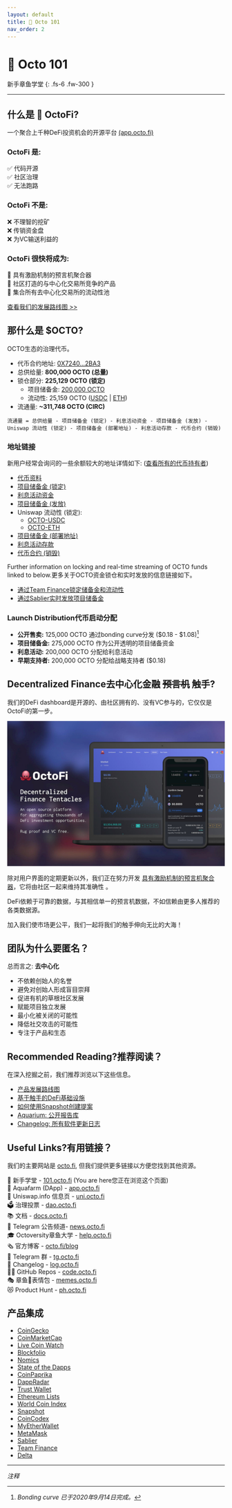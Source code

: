 ```yaml
---
layout: default
title: 👋 Octo 101
nav_order: 2
---
```


# 👋 Octo 101

新手章鱼学堂
{: .fs-6 .fw-300 }

---

## 什么是 🐙 OctoFi?

一个聚合上千种DeFi投资机会的开源平台 [(app.octo.fi)](https://app.octo.fi) 

### OctoFi **是**:

✅ 代码开源<br>
✅ 社区治理<br>
✅ 无法跑路

### OctoFi **不是**:

❌ 不理智的挖矿<br>
❌ 传销资金盘<br>
❌ 为VC输送利益的

### OctoFi **很快将成为**:

🚧 具有激励机制的预言机聚合器<br>
🚧 社区打造的与中心化交易所竞争的产品<br>
🚧 集合所有去中心化交易所的流动性池

[查看我们的发展路线图 >>](/docs/roadmap)

## 那什么是 $OCTO?

OCTO生态的治理代币。

<script defer src="https://www.livecoinwatch.com/static/lcw-widget.js"></script> <div class="livecoinwatch-widget-6" lcw-coin="OCTO" lcw-base="USD" lcw-period="d" lcw-color-tx="#27262b" lcw-color-bg="#f5f6fa" lcw-border-w="1" ></div>

- 代币合约地址: [0X7240...2BA3](https://etherscan.io/token/0x7240ac91f01233baaf8b064248e80feaa5912ba3)
- 总供给量: **800,000 OCTO (总量)**
- 锁仓部分: **225,129 OCTO (锁定)**
	- 项目储备金: [200,000 OCTO](https://etherscan.io/token/0x7240ac91f01233baaf8b064248e80feaa5912ba3?a=0xdbf72370021babafbceb05ab10f99ad275c6220a)
	- 流动性: 25,159 OCTO ([USDC](https://etherscan.io/token/0x7240ac91f01233baaf8b064248e80feaa5912ba3?a=0x1b87fde6af5396165fdadf7f532784622a824abf) \| [ETH](https://etherscan.io/token/0x7240ac91f01233baaf8b064248e80feaa5912ba3?a=0xd7cfbcadaaf6475321cfcf3884f15a93400be658))
- 流通量: **~311,748 OCTO (CIRC)**

`流通量 = 总供给量 - 项目储备金 (锁定) - 利息活动资金 - 项目储备金 (发放) - Uniswap 流动性 (锁定) - 项目储备金 (部署地址) - 利息活动存款 - 代币合约 (销毁)`

### 地址链接

新用户经常会询问的一些余额较大的地址详情如下: ([查看所有的代币持有者](https://etherscan.io/token/0x7240ac91f01233baaf8b064248e80feaa5912ba3#balances)) 

- [代币资料](https://etherscan.io/token/0x7240ac91f01233baaf8b064248e80feaa5912ba3)
- [项目储备金 (锁定)](https://etherscan.io/token/0x7240ac91f01233baaf8b064248e80feaa5912ba3?a=0xdbf72370021babafbceb05ab10f99ad275c6220a)
- [利息活动资金](https://etherscan.io/token/0x7240ac91f01233baaf8b064248e80feaa5912ba3?a=0xb51d93791e19d8cf1fdf1851aa97e7695a9135c0)
- [项目储备金 (发放)](https://etherscan.io/token/0x7240ac91f01233baaf8b064248e80feaa5912ba3?a=0xa4fc358455febe425536fd1878be67ffdbdec59a)
- Uniswap 流动性 (锁定): 
	- [OCTO-USDC](https://etherscan.io/token/0x7240ac91f01233baaf8b064248e80feaa5912ba3?a=0x1b87fde6af5396165fdadf7f532784622a824abf)
	- [OCTO-ETH](https://etherscan.io/token/0x7240ac91f01233baaf8b064248e80feaa5912ba3?a=0xd7cfbcadaaf6475321cfcf3884f15a93400be658)
- [项目储备金 (部署地址)](https://etherscan.io/token/0x7240ac91f01233baaf8b064248e80feaa5912ba3?a=0xd06777d9b02f677214073cc3c5338904cba7894a)
- [利息活动存款](https://etherscan.io/token/0x7240ac91f01233baaf8b064248e80feaa5912ba3?a=0x0a4e9f69f5b2e1e661da9ed98956f928200ea4ba)
- [代币合约 (销毁)](https://etherscan.io/token/0x7240ac91f01233baaf8b064248e80feaa5912ba3?a=0x7240ac91f01233baaf8b064248e80feaa5912ba3)

Further information on locking and real-time streaming of OCTO funds linked to below.更多关于OCTO资金锁仓和实时发放的信息链接如下。

- [通过Team Finance锁定储备金和流动性](https://team.finance/view-coin/0x7240aC91f01233BaAf8b064248E80feaA5912BA3?name=Octo.fi&symbol=OCTO)
- [通过Sablier实时发放项目储备金](https://app.sablier.finance/stream/867)

### Launch Distribution代币启动分配

- **公开售卖:** 125,000 OCTO 通过bonding curve分发 ($0.18 - $1.08)[^1]
- **项目储备金:** 275,000 OCTO 作为公开透明的项目储备资金
- **利息活动:** 200,000 OCTO 分配给利息活动
- **早期支持者:** 200,000 OCTO 分配给战略支持者 ($0.18)

## Decentralized Finance去中心化金融 <s>预言机</s> 触手?

我们的DeFi dashboard是开源的、由社区拥有的、没有VC参与的，它仅仅是OctoFi的第一步。

![](/assets/images/aquafarm.jpg)

除对用户界面的定期更新以外，我们正在努力开发 [具有激励机制的预言机聚合器](/docs/tentacles)，它将由社区一起来维持其准确性 。

DeFi依赖于可靠的数据，与其相信单一的预言机数据，不如信赖由更多人推荐的各类数据源。

加入我们使市场更公平，我们一起将我们的触手伸向无比的大海！

## 团队为什么要匿名？

总而言之: **去中心化**

- 不依赖创始人的名誉
- 避免对创始人形成盲目崇拜
- 促进有机的草根社区发展
- 赋能项目独立发展
- 最小化被关闭的可能性
- 降低社交攻击的可能性
- 专注于产品和生态

## Recommended Reading?推荐阅读？

在深入挖掘之前，我们推荐浏览以下这些信息。

- [产品发展路线图](https://octo.fi/blog/dev-roadmap)
- [基于触手的DeFi基础设施](https://octo.fi/blog/defi-infra)
- [如何使用Snapshot创建提案](https://octo.fi/blog/snapshot-tutorial)
- [Aquarium: 公开报告库](https://docs.octo.fi/docs/aquarium/)
- [Changelog: 所有软件更新日志](https://docs.octo.fi/docs/changelog/)

## Useful Links?有用链接？

我们的主要网站是 [octo.fi](https://octo.fi), 但我们提供更多链接以方便您找到其他资源。

👋 新手学堂 - [101.octo.fi](https://octo.fi) (You are here您正在浏览这个页面)<br>
🐙 Aquafarm (DApp) - [app.octo.fi](https://app.octo.fi)<br>
🦄 Uniswap.info 信息页 - [uni.octo.fi](https://uni.octo.fi)<br>
🗳 治理投票 - [dao.octo.fi](https://dao.octo.fi)<br>
📚 文档 - [docs.octo.fi](https://docs.octo.fi)<br>
📰 Telegram 公告频道- [news.octo.fi](https://news.octo.fi)<br>
🎓 Octoversity章鱼大学 - [help.octo.fi](https://help.octo.fi)<br>
🗞 官方博客 - [octo.fi/blog](https://octo.fi/blog)<br>
💬 Telegram 群 - [tg.octo.fi](https://tg.octo.fi)<br>
📒 Changelog - [log.octo.fi](https://log.octo.fi)<br>
👩‍💻 GitHub Repos - [code.octo.fi](https://code.octo.fi)<br>
🎭 章鱼🐙表情包 - [memes.octo.fi](https://memes.octo.fi)<br>
😻 Product Hunt - [ph.octo.fi](https://ph.octo.fi)

## 产品集成

- [CoinGecko](https://www.coingecko.com/coins/octofi)
- [CoinMarketCap](https://coinmarketcap.com/currencies/octofi/)
- [Live Coin Watch](https://www.livecoinwatch.com/price/OctoFi-OCTO)
- [Blockfolio](https://blockfolio.com/coin/OCTO)
- [Nomics](https://nomics.com/assets/octo-octofi)
- [State of the Dapps](https://www.stateofthedapps.com/dapps/octofi)
- [CoinPaprika](https://coinpaprika.com/coin/octo-octofi/)
- [DappRadar](https://dappradar.com/ethereum/defi/octofi)
- [Trust Wallet](https://github.com/trustwallet/assets/pull/4068)
- [Ethereum Lists](https://github.com/ethereum-lists/tokens/pull/409)
- [World Coin Index](https://www.worldcoinindex.com/coin/octofi)
- [Snapshot](https://snapshot.page/#/octofi)
- [CoinCodex](https://coincodex.com/crypto/octofi/)
- [MyEtherWallet](https://github.com/MyEtherWallet/ethereum-lists/pull/1604)
- [MetaMask](https://github.com/MetaMask/eth-contract-metadata/pull/566)
- [Sablier](https://app.sablier.finance/stream/867)
- [Team Finance](https://team.finance/view-coin/0x7240aC91f01233BaAf8b064248E80feaA5912BA3?name=Octo.fi&symbol=OCTO)
- [Delta](https://delta.app/en/crypto/octo*/octofi)

---

*注释*

[^1]: *Bonding curve 已于2020年9月14日完成。*
